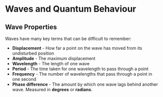 # Waves and Quantum Behaviour

## Wave Properties
Waves have many key terms that can be difficult to remember:
- **Displacement** - How far a point on the wave has moved from its undisturbed position
- **Amplitude** - The maximum displacement
- **Wavelength** - The length of one wave
- **Period** - The time taken for one wavelength to pass through a point
- **Frequency** - The number of wavelengths that pass through a point in one second
- **Phase difference** - The amount by which one wave lags behind another wave. Measured in **degrees** or **radians**.
